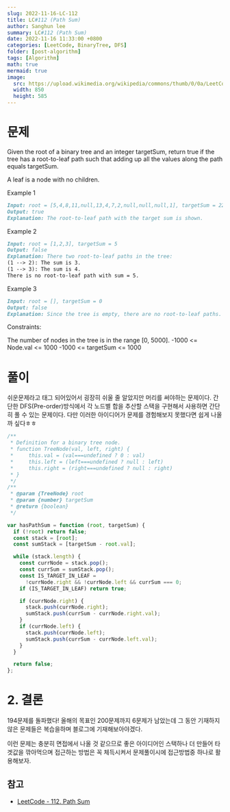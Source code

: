 ```yaml
---
slug: 2022-11-16-LC-112
title: LC#112 (Path Sum)
author: Sanghun lee
summary: LC#112 (Path Sum)
date: 2022-11-16 11:33:00 +0800
categories: [LeetCode, BinaryTree, DFS]
folder: [post-algorithm]
tags: [Algorithm]
math: true
mermaid: true
image:
  src: https://upload.wikimedia.org/wikipedia/commons/thumb/0/0a/LeetCode_Logo_black_with_text.svg/640px-LeetCode_Logo_black_with_text.svg.png
  width: 850
  height: 585
---
```


# 문제

Given the root of a binary tree and an integer targetSum, return true if the tree has a root-to-leaf path such that adding up all the values along the path equals targetSum.

A leaf is a node with no children.

Example 1

```md
Input: root = [5,4,8,11,null,13,4,7,2,null,null,null,1], targetSum = 22
Output: true
Explanation: The root-to-leaf path with the target sum is shown.
```

Example 2

```md
Input: root = [1,2,3], targetSum = 5
Output: false
Explanation: There two root-to-leaf paths in the tree:
(1 --> 2): The sum is 3.
(1 --> 3): The sum is 4.
There is no root-to-leaf path with sum = 5.
```

Example 3

```md
Input: root = [], targetSum = 0
Output: false
Explanation: Since the tree is empty, there are no root-to-leaf paths.
```

Constraints:

The number of nodes in the tree is in the range [0, 5000].
-1000 <= Node.val <= 1000
-1000 <= targetSum <= 1000

# 풀이

쉬운문제라고 태그 되어있어서 굉장히 쉬울 줄 알았지만 머리를 써야하는 문제이다.
간단한 DFS(Pre-order)방식에서 각 노드별 합을 추산할 스택을 구현해서 사용하면 간단히 풀 수 있는 문제이다.
다만 이러한 아이디어가 문제를 경험해보지 못했다면 쉽게 나올까 싶다ㅎㅎ

```javascript
/**
 * Definition for a binary tree node.
 * function TreeNode(val, left, right) {
 *     this.val = (val===undefined ? 0 : val)
 *     this.left = (left===undefined ? null : left)
 *     this.right = (right===undefined ? null : right)
 * }
 */
/**
 * @param {TreeNode} root
 * @param {number} targetSum
 * @return {boolean}
 */

var hasPathSum = function (root, targetSum) {
  if (!root) return false;
  const stack = [root];
  const sumStack = [targetSum - root.val];

  while (stack.length) {
    const currNode = stack.pop();
    const currSum = sumStack.pop();
    const IS_TARGET_IN_LEAF =
      !currNode.right && !currNode.left && currSum === 0;
    if (IS_TARGET_IN_LEAF) return true;

    if (currNode.right) {
      stack.push(currNode.right);
      sumStack.push(currSum - currNode.right.val);
    }
    if (currNode.left) {
      stack.push(currNode.left);
      sumStack.push(currSum - currNode.left.val);
    }
  }

  return false;
};
```

# 2. 결론

194문제를 돌파했다! 올해의 목표인 200문제까지 6문제가 남았는데 그 동안 기재하지 않은 문제들은 복습을하며 블로그에 기재해보아야겠다.

이런 문제는 충분히 면접에서 나올 것 같으므로 좋은 아이디어인 스택하나 더 만들어 타겟값을 깎아먹으며 접근하는 방법은 꼭 체득시켜서 문제풀이시에 접근방법중 하나로 활용해보자.

## 참고

- [LeetCode - 112. Path Sum](https://leetcode.com/problems/path-sum/submissions/844437496/)
